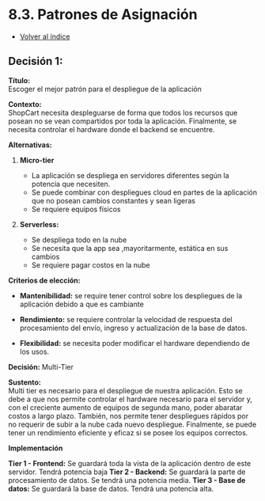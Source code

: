 # 8.3. Patrones de Asignación

- [Volver al índice](/8/8.md)

## **Decisión 1:**

**Título:**  
Escoger el mejor patrón para el despliegue de la aplicación

**Contexto:**  
ShopCart necesita despleguarse de forma que todos los recursos que posean no se vean compartidos por toda la aplicación. Finalmente, se necesita controlar el hardware donde el backend se encuentre.

**Alternativas:**
1. **Micro-tier**
   - La aplicación se despliega en servidores diferentes según la potencia que necesiten.
   - Se puede combinar con despliegues cloud en partes de la aplicación que no posean cambios constantes y sean ligeras
   - Se requiere equipos físicos

2. **Serverless:**
   - Se despliega todo en la nube
   - Se necesita que la app sea ,mayoritarmente, estática en sus cambios
   - Se requiere pagar costos en la nube

**Criterios de elección:**
- **Mantenibilidad:** se require tener control sobre los despliegues de la aplicación debido a que es cambiante

- **Rendimiento:** se requiere controlar la velocidad de respuesta del procesamiento del envío, ingreso y actualización de la base de datos.

- **Flexibilidad:** se necesita poder modificar el hardware dependiendo de los usos.

**Decisión:**
Multi-Tier

**Sustento:**  
Multi tier es necesario para el despliegue de nuestra aplicación. Esto se debe a que nos permite controlar el hardware necesario para el servidor y, con el creciente aumento de equipos de segunda mano, poder abaratar costos a largo plazo. También, nos permite tener despliegues rápidos por no requerir de subir a la nube cada nuevo despliegue. Finalmente, se puede tener un rendimiento eficiente y eficaz si se posee los equipos correctos.

**Implementación**

**Tier 1 - Frontend:** Se guardará toda la vista de la aplicación dentro de este servidor. Tendrá potencia baja 
**Tier 2 - Backend:** Se guardará la parte de procesamiento de datos. Se tendrá una potencia media.
**Tier 3 - Base de datos:** Se guardará la base de datos. Tendrá una potencia alta.


